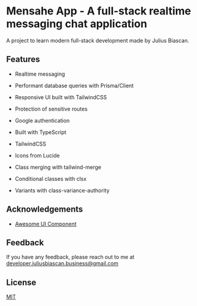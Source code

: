 # Mensahe App - A full-stack realtime messaging chat application

A project to learn modern full-stack development made by Julius Biascan.

## Features

- Realtime messaging
- Performant database queries with Prisma/Client
- Responsive UI built with TailwindCSS
- Protection of sensitive routes
- Google authentication

- Built with TypeScript
- TailwindCSS
- Icons from Lucide

- Class merging with tailwind-merge
- Conditional classes with clsx
- Variants with class-variance-authority

## Acknowledgements

- [Awesome UI Component](https://ui.shadcn.com/)

## Feedback

If you have any feedback, please reach out to me at developer.juliusbiascan.business@gmail.com

## License

[MIT](https://choosealicense.com/licenses/mit/)
